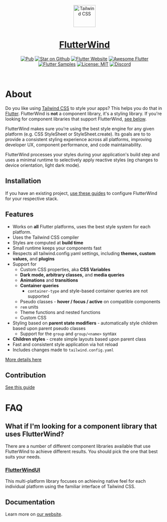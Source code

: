 <div align="center">
<p align="center">
  <a href="https://flutterwind.dev" target="_blank">
    <img src="https://flutterwind.dev/img/logo.svg" alt="Tailwind CSS" width="70" height="70">
    <h1 align="center" style="color:red;">FlutterWind</h1>
  </a>
</p>

<p align="center">
<a href="https://pub.dev/packages/flutterwind"><img src="https://img.shields.io/pub/v/flutterwind.svg" alt="Pub"></a>
<a href="https://github.com/flutterwind/flutterwind"><img src="https://img.shields.io/github/stars/flutterwind/flutterwind.svg?style=flat&logo=github&colorB=deeppink&label=stars" alt="Star on Github"></a>
<a href="https://flutter.dev/docs/development/data-and-backend/state-mgmt/options#bloc--rx"><img src="https://img.shields.io/badge/flutter-website-deepskyblue.svg" alt="Flutter Website"></a>
<a href="https://github.com/Solido/awesome-flutter#standard"><img src="https://img.shields.io/badge/awesome-flutter-blue.svg?longCache=true" alt="Awesome Flutter"></a>
<a href="https://fluttersamples.com"><img src="https://img.shields.io/badge/flutter-samples-teal.svg?longCache=true" alt="Flutter Samples"></a>
<a href="https://opensource.org/licenses/MIT"><img src="https://img.shields.io/badge/license-MIT-purple.svg" alt="License: MIT"></a>
<a href="https://discord.gg/bloc"><img src="https://img.shields.io/discord/649708778631200778.svg?logo=discord&color=blue" alt="Discord"></a>
</p>

</div>
<br />

# About

Do you like using [Tailwind CSS](https://tailwindcss.com) to style your apps? This helps you do that in [Flutter](https://flutter.dev). FlutterWind is **not** a component library, it's a styling library. If you're looking for component libraries that support FlutterWind, [see below](https://github.com/flutterwind/flutterwind/tree/%40danstepanov/docs-v4.1?tab=readme-ov-file#what-if-im-looking-for-a-component-library-that-uses-flutterwind).

FlutterWind makes sure you're using the best style engine for any given platform (e.g. CSS StyleSheet or StyleSheet.create). Its goals are to to provide a consistent styling experience across all platforms, improving developer UX, component performance, and code maintainability.

FlutterWind processes your styles during your application's build step and uses a minimal runtime to selectively apply reactive styles (eg changes to device orientation, light dark mode).

## Installation

If you have an existing project, [use these guides](https://www.flutterwind.dev/getting-started/installation) to configure FlutterWind for your respective stack.

## Features

- Works on **all** Flutter platforms, uses the best style system for each platform.
- Uses the Tailwind CSS compiler
- Styles are computed at **build time**
- Small runtime keeps your components fast
- Respects all tailwind.config.yaml settings, including **themes, custom values,** and **plugins**
- Support for
  - Custom CSS properties, aka **CSS Variables**
  - **Dark mode, arbitrary classes,** and **media queries**
  - **Animations** and **transitions**
  - **Container queries**
    - `container-type` and style-based container queries are not supported
  - Pseudo classes - **hover / focus / active** on compatible components
  - `rem` units
  - Theme functions and nested functions
  - Custom CSS
- Styling based on **parent state modifiers** - automatically style children based upon parent pseudo classes
  - Support for the `group` and `group/<name>` syntax
- **Children styles** - create simple layouts based upon parent class
- Fast and consistent style application via hot reload
- Includes changes made to `tailwind.config.yaml`

[More details here](https://www.flutterwind.dev/blog/announcement-flutterwind-v4#breaking-changes-from-v2)

## Contribution

[See this guide](https://github.com/flutterwind/flutterwind/blob/main/contributing.md)

# FAQ

## What if I'm looking for a component library that uses FlutterWind?

There are a number of different component libraries available that use FlutterWind to achieve different results. You should pick the one that best suits your needs.

### [FlutterWindUI](https://flutterwind.dev)

This multi-platform library focuses on achieving native feel for each individual platform using the familiar interface of Tailwind CSS.

## Documentation

Learn more on [our website](https://flutterwind.dev).